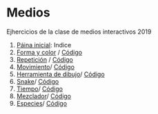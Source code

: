 # Medios
Ejhercicios de la clase de medios interactivos
2019
1. [Páina inicial](https://atmendoza.github.io/Meiosinteractivos/): Indice 
2. [Forma y color](https://atmendoza.github.io/Medios/02/) / [Código](https://github.com/atmendoza/Medios/tree/master/02/sketch.js) 
3. [Repetición](https://atmendoza.github.io/Medios/01/) / [Código](https://github.com/atmendoza/Medios/blob/master/01/sketch.js) 
4. [Movimiento](https://atmendoza.github.io/Medios/03/)/ [Código](https://github.com/atmendoza/Medios/blob/master/03/sketch.js) 
5. [Herramienta de dibujo](https://atmendoza.github.io/Medios/04/)/ [Código](https://github.com/atmendoza/Medios/blob/master/04/sketch.js)
6. [Snake](https://atmendoza.github.io/Medios/05/)/ [Código](https://github.com/atmendoza/Medios/blob/master/05/sketch.js)
7. [Tiempo](https://atmendoza.github.io/Medios/06/)/ [Código](https://github.com/atmendoza/Medios/blob/master/06/sketch.js)
8. [Mezclador](https://atmendoza.github.io/Medios/07/)/ [Código](https://github.com/atmendoza/Medios/blob/master/0/sketch.js)
9. [Especies](https://atmendoza.github.io/Medios/08/)/ [Código](https://github.com/atmendoza/Medios/blob/master/0/sketch.js)

